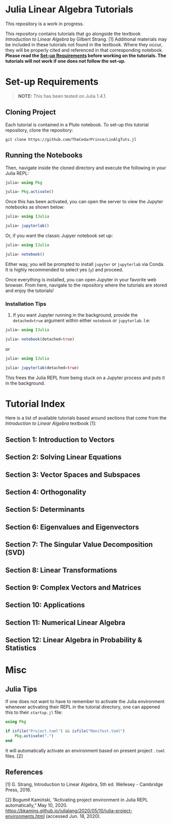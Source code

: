 # Julia Linear Algebra Tutorials

This repository is a work in progress.

This repository contains tutorials that go alongside the textbook _Introduction to Linear Algebra_ by Gilbert Strang. [1] Additional materials may be included in these tutorials not found in the textbook. Where they occur, they will be properly cited and referenced in that corresponding notebook. **Please read the [Set-up Requirements](#set-up-requirements) before working on the tutorials. The tutorials will not work if one does not follow the set-up.**

# Set-up Requirements

> **NOTE:** This has been tested on Julia 1.4.1.

## Cloning Project

Each tutorial is contained in a Pluto notebook. To set-up this tutorial repository, clone the repository:

```unix
git clone https://github.com/TheCedarPrince/LinAlgTuts.jl
```

## Running the Notebooks

Then, navigate inside the cloned directory and execute the following in your Julia REPL:

```julia
julia> using Pkg

julia> Pkg.activate()
```

Once this has been activated, you can open the server to view the Jupyter notebooks as shown below:

```julia
julia> using IJulia

julia> jupyterlab()
```

Or, if you want the classic Jupyer notebook set up:

```julia
julia> using IJulia

julia> notebook()
```

Either way, you will be prompted to install `jupyter` or `jupyterlab` via Conda. It is highly recommended to select yes (`y`) and proceed.

Once everything is installed, you can open Jupyter in your favorite web browser. From here, navigate to the repository where the tutorials are stored and enjoy the tutorials! 

### Installation Tips

1. If you want Jupyter running in the background, provide the `detached=true` argument within either `notebook` or `jupyterlab`. I.e:

```julia 
julia> using IJulia

julia> notebook(detached=true)
```

or

```julia 
julia> using IJulia

julia> jupyterlab(detached=true)
```

This frees the Julia REPL from being stuck on a Jupyter process and puts it in the background.

# Tutorial Index

Here is a list of available tutorials based around sections that come from the _Introduction to Linear Algebra_ textbook [1]:

## **Section 1: Introduction to Vectors**

## **Section 2: Solving Linear Equations**

## **Section 3: Vector Spaces and Subspaces**

## **Section 4: Orthogonality**

## **Section 5: Determinants**

## **Section 6: Eigenvalues and Eigenvectors**

## **Section 7: The Singular Value Decomposition (SVD)**

## **Section 8: Linear Transformations**

## **Section 9: Complex Vectors and Matrices**

## **Section 10: Applications**

## **Section 11: Numerical Linear Algebra**

## **Section 12: Linear Algebra in Probability & Statistics**

# Misc

## Julia Tips

If one does not want to have to remember to activate the Julia environment whenever activating their REPL in the tutorial directory, one can appened this to their `startup.jl` file:

```julia 
using Pkg

if isfile("Project.toml") && isfile("Manifest.toml")
    Pkg.activate(".")
end
```

It will automatically activate an environment based on present project `.toml` files. [2]

## References

[1] G. Strang, Introduction to Linear Algebra, 5th ed. Wellesey - Cambridge Press, 2016.

[2] Bogumił Kamiński, “Activating project environment in Julia REPL automatically,” May 10, 2020. https://bkamins.github.io/julialang/2020/05/10/julia-project-environments.html (accessed Jun. 18, 2020).


